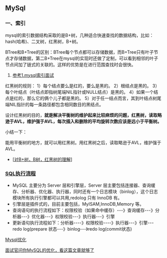 ## MySql

### 一、索引  

mysql的索引数据结构采取的是B+树，几种适合快速查找的数据结构，比如：hash(哈希)、二叉树，红黑树，B+树。

BTree和B+Tree的区别：BTree每个节点都可以存储数据，而B+Tree只有叶子节点才存储数据，第二B+Tree在mysql的实现时还做了定制，可以看到相邻的叶子节点间加了链式的关联的。这样的优势是在进行范围查找时会很快。

1. [参考1.mysql索引面试](https://blog.csdn.net/javawcj123/article/details/79824020)

红黑树的规则：
1）每个结点要么是红的，要么是黑的。
2）根结点是黑的。
3）每个叶结点（叶结点即指树尾端NIL指针或NULL结点）是黑的。
4）如果一个结点是红的，那么它的俩个儿子都是黑的。
5）对于任一结点而言，其到叶结点树尾端NIL指针的每一条路径都包含相同数目的黑结点。

设计红黑树的目的，**就是解决平衡树的维护起来比较麻烦的问题，红黑树，读取略逊于AVL，维护强于AVL，每次插入和删除的平均旋转次数应该是远小于平衡树。**

小结一下：

能用平衡树的地方，就可以用红黑树。用红黑树之后，读取略逊于AVL，维护强于AVL。

* [[对B+树，B树，红黑树的理解](https://www.cnblogs.com/myseries/p/10662710.html)]

### [SQL执行流程](https://github.com/Snailclimb/JavaGuide/blob/master/docs/database/一条sql语句在mysql中如何执行的.md)

- MySQL 主要分为 Server 层和引擎层，Server 层主要包括连接器、查询缓存、分析器、优化器、执行器，同时还有一个日志模块（binlog），这个日志模块所有执行引擎都可以共用,redolog 只有 InnoDB 有。
- 引擎层是插件式的，目前主要包括，MyISAM,InnoDB,Memory 等。
- 查询语句的执行流程如下：权限校验（如果命中缓存）---》查询缓存---》分析器---》优化器---》权限校验---》执行器---》引擎
- 更新语句执行流程如下：分析器----》权限校验----》执行器---》引擎---redo log(prepare 状态---》binlog---》redo log(commit状态)

[Mysql优化](https://www.nowcoder.com/discuss/150059)

[面试官问你MySQL的优化，看这篇文章就够了](https://mp.weixin.qq.com/s/hxy_qe1O7r0rYLChUOURcw)

